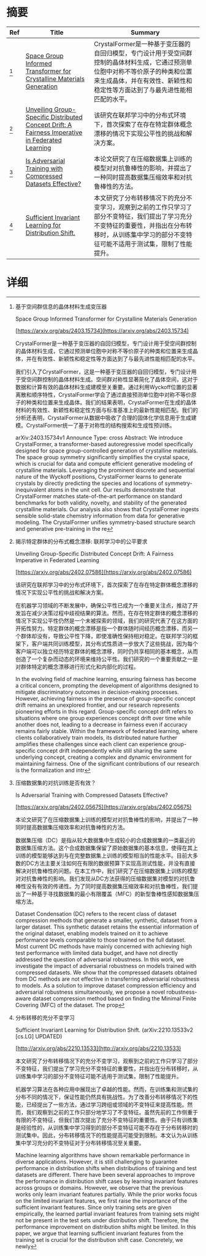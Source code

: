 # 摘要

| Ref | Title | Summary |
| --- | --- | --- |
| [^1] | [Space Group Informed Transformer for Crystalline Materials Generation](https://arxiv.org/abs/2403.15734) | CrystalFormer是一种基于变压器的自回归模型，专门设计用于受空间群控制的晶体材料生成，它通过预测单位胞中对称不等价原子的种类和位置来生成晶体，并在有效性、新颖性和稳定性等方面达到了与最先进性能相匹配的水平。 |
| [^2] | [Unveiling Group-Specific Distributed Concept Drift: A Fairness Imperative in Federated Learning](https://arxiv.org/abs/2402.07586) | 该研究在联邦学习中的分布式环境下，首次探索了在存在特定群体概念漂移的情况下实现公平性的挑战和解决方案。 |
| [^3] | [Is Adversarial Training with Compressed Datasets Effective?](https://arxiv.org/abs/2402.05675) | 本论文研究了在压缩数据集上训练的模型对对抗鲁棒性的影响，并提出了一种同时提高数据集压缩效率和对抗鲁棒性的方法。 |
| [^4] | [Sufficient Invariant Learning for Distribution Shift.](http://arxiv.org/abs/2210.13533) | 本文研究了分布转移情况下的充分不变学习，观察到之前的工作只学习了部分不变特征，我们提出了学习充分不变特征的重要性，并指出在分布转移时，从训练集中学习的部分不变特征可能不适用于测试集，限制了性能提升。 |

# 详细

[^1]: 基于空间群信息的晶体材料生成变压器

    Space Group Informed Transformer for Crystalline Materials Generation

    [https://arxiv.org/abs/2403.15734](https://arxiv.org/abs/2403.15734)

    CrystalFormer是一种基于变压器的自回归模型，专门设计用于受空间群控制的晶体材料生成，它通过预测单位胞中对称不等价原子的种类和位置来生成晶体，并在有效性、新颖性和稳定性等方面达到了与最先进性能相匹配的水平。

    

    我们引入了CrystalFormer，这是一种基于变压器的自回归模型，专门设计用于受空间群控制的晶体材料生成。空间群对称性显著简化了晶体空间，这对于数据和计算有效的晶体材料生成建模至关重要。通过利用Wyckoff位置的显著离散和顺序特性，CrystalFormer学会了通过直接预测单位胞中对称不等价原子的种类和位置来生成晶体。我们的结果表明，CrystalFormer在生成的晶体材料的有效性、新颖性和稳定性方面与标准基准上的最新性能相匹配。我们的分析还表明，CrystalFormer从数据中吸收了合理的固体化学信息用于生成建模。CrystalFormer统一了基于对称性的结构搜索和生成性预训练。

    arXiv:2403.15734v1 Announce Type: cross  Abstract: We introduce CrystalFormer, a transformer-based autoregressive model specifically designed for space group-controlled generation of crystalline materials. The space group symmetry significantly simplifies the crystal space, which is crucial for data and compute efficient generative modeling of crystalline materials. Leveraging the prominent discrete and sequential nature of the Wyckoff positions, CrystalFormer learns to generate crystals by directly predicting the species and locations of symmetry-inequivalent atoms in the unit cell. Our results demonstrate that CrystalFormer matches state-of-the-art performance on standard benchmarks for both validity, novelty, and stability of the generated crystalline materials. Our analysis also shows that CrystalFormer ingests sensible solid-state chemistry information from data for generative modeling. The CrystalFormer unifies symmetry-based structure search and generative pre-training in the re
    
[^2]: 揭示特定群体的分布式概念漂移: 联邦学习中的公平要求

    Unveiling Group-Specific Distributed Concept Drift: A Fairness Imperative in Federated Learning

    [https://arxiv.org/abs/2402.07586](https://arxiv.org/abs/2402.07586)

    该研究在联邦学习中的分布式环境下，首次探索了在存在特定群体概念漂移的情况下实现公平性的挑战和解决方案。

    

    在机器学习领域的不断发展中，确保公平性已成为一个重要关注点，推动了开发旨在减少决策过程中歧视结果的算法。然而，在存在特定群体的概念漂移的情况下实现公平性仍然是一个未被探索的领域，我们的研究代表了在这方面的开拓性努力。特定群体的概念漂移是指一个群体随时间经历概念漂移，而另一个群体却没有，导致公平性下降，即使准确性保持相对稳定。在联邦学习的框架下，客户端共同训练模型，其分布式性质进一步放大了这些挑战，因为每个客户端可以独立经历特定群体的概念漂移，同时仍共享相同的基本概念，从而创造了一个复杂而动态的环境来维持公平性。我们研究的一个重要贡献之一是对群体特定的概念漂移进行形式化和内部化的过程。

    In the evolving field of machine learning, ensuring fairness has become a critical concern, prompting the development of algorithms designed to mitigate discriminatory outcomes in decision-making processes. However, achieving fairness in the presence of group-specific concept drift remains an unexplored frontier, and our research represents pioneering efforts in this regard. Group-specific concept drift refers to situations where one group experiences concept drift over time while another does not, leading to a decrease in fairness even if accuracy remains fairly stable. Within the framework of federated learning, where clients collaboratively train models, its distributed nature further amplifies these challenges since each client can experience group-specific concept drift independently while still sharing the same underlying concept, creating a complex and dynamic environment for maintaining fairness. One of the significant contributions of our research is the formalization and intr
    
[^3]: 压缩数据集的对抗训练是否有效？

    Is Adversarial Training with Compressed Datasets Effective?

    [https://arxiv.org/abs/2402.05675](https://arxiv.org/abs/2402.05675)

    本论文研究了在压缩数据集上训练的模型对对抗鲁棒性的影响，并提出了一种同时提高数据集压缩效率和对抗鲁棒性的方法。

    

    数据集压缩（DC）是指从较大数据集中生成较小的合成数据集的一类最近的数据集压缩方法。这个合成数据集保留了原始数据集的基本信息，使得在其上训练的模型能够达到与在完整数据集上训练的模型相当的性能水平。目前大多数的DC方法主要关注如何在有限的数据预算下实现高测试性能，并没有直接解决对抗鲁棒性的问题。在本工作中，我们研究了在压缩数据集上训练的模型对对抗鲁棒性的影响。我们发现从DC方法获得的压缩数据集对模型的对抗鲁棒性没有有效的传递性。为了同时提高数据集压缩效率和对抗鲁棒性，我们提出了一种基于寻找数据集的最小有限覆盖（MFC）的新型鲁棒性感知数据集压缩方法。

    Dataset Condensation (DC) refers to the recent class of dataset compression methods that generate a smaller, synthetic, dataset from a larger dataset. This synthetic dataset retains the essential information of the original dataset, enabling models trained on it to achieve performance levels comparable to those trained on the full dataset. Most current DC methods have mainly concerned with achieving high test performance with limited data budget, and have not directly addressed the question of adversarial robustness. In this work, we investigate the impact of adversarial robustness on models trained with compressed datasets. We show that the compressed datasets obtained from DC methods are not effective in transferring adversarial robustness to models. As a solution to improve dataset compression efficiency and adversarial robustness simultaneously, we propose a novel robustness-aware dataset compression method based on finding the Minimal Finite Covering (MFC) of the dataset. The prop
    
[^4]: 分布转移的充分不变学习

    Sufficient Invariant Learning for Distribution Shift. (arXiv:2210.13533v2 [cs.LG] UPDATED)

    [http://arxiv.org/abs/2210.13533](http://arxiv.org/abs/2210.13533)

    本文研究了分布转移情况下的充分不变学习，观察到之前的工作只学习了部分不变特征，我们提出了学习充分不变特征的重要性，并指出在分布转移时，从训练集中学习的部分不变特征可能不适用于测试集，限制了性能提升。

    

    机器学习算法在各种应用中展现出了卓越的性能。然而，在训练集和测试集的分布不同的情况下，保证性能仍然具有挑战性。为了改善分布转移情况下的性能，已经提出了一些方法，通过学习跨组或领域的不变特征来提高性能。然而，我们观察到之前的工作只部分地学习了不变特征。虽然先前的工作侧重于有限的不变特征，但我们首次提出了充分不变特征的重要性。由于只有训练集是经验性的，从训练集中学习得到的部分不变特征可能不存在于分布转移时的测试集中。因此，分布转移情况下的性能提高可能受到限制。本文认为从训练集中学习充分的不变特征对于分布转移情况至关重要。

    Machine learning algorithms have shown remarkable performance in diverse applications. However, it is still challenging to guarantee performance in distribution shifts when distributions of training and test datasets are different. There have been several approaches to improve the performance in distribution shift cases by learning invariant features across groups or domains. However, we observe that the previous works only learn invariant features partially. While the prior works focus on the limited invariant features, we first raise the importance of the sufficient invariant features. Since only training sets are given empirically, the learned partial invariant features from training sets might not be present in the test sets under distribution shift. Therefore, the performance improvement on distribution shifts might be limited. In this paper, we argue that learning sufficient invariant features from the training set is crucial for the distribution shift case. Concretely, we newly 
    

